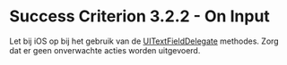 # Success Criterion 3.2.2 - On Input

Let bij iOS op bij het gebruik van de [UITextFieldDelegate](https://developer.apple.com/documentation/uikit/uitextfielddelegate) methodes. Zorg dat er geen onverwachte acties worden uitgevoerd.
